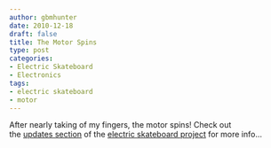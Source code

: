 ```yaml
---
author: gbmhunter
date: 2010-12-18
draft: false
title: The Motor Spins
type: post
categories:
- Electric Skateboard
- Electronics
tags:
- electric skateboard
- motor
---
```


After nearly taking of my fingers, the motor spins! Check out the [updates section](/electronics/projects/electric-skateboard/electric-skateboard-updates) of the [electric skateboard project](/electronics/projects/electric-skateboard) for more info...
